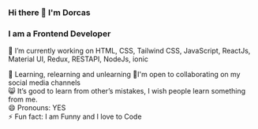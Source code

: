 ### Hi there 👋 I'm Dorcas
<h3>I am a Frontend Developer</h3>

🔭 I’m currently working on HTML, CSS, Tailwind CSS, JavaScript, ReactJs, Material UI, Redux, RESTAPI, NodeJs, ionic <br>

🌱 Learning, relearning and unlearning
👯I'm open to collaborating on my social media channels<br>
😸 It’s good to learn from other’s mistakes, I wish people learn something from me.<br>
😄 Pronouns: YES<br>
⚡ Fun fact: I am Funny and I love to Code<br>





